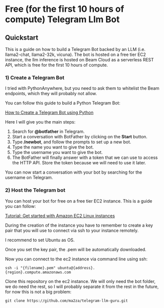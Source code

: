 # Free (for the first 10 hours of compute) Telegram Llm Bot 

## Quickstart

This is a guide on how to build a Telegram Bot backed by
an LLM (i.e. llama2-chat, llama2-32k, vicuna). The bot is
hosted on a free tier EC2 instance, the llm inference is hosted on
Beam Cloud as a serverless REST API, which is free for the first 
10 hours of compute.

### 1) Create a Telegram Bot

I tried with PythonAnywhere, but you need to ask them to 
whitelist the Beam endpoints, which they will probably not 
allow.

You can follow this guide to build a Python Telegram Bot:

[How to Create a Telegram Bot using Python
](https://www.freecodecamp.org/news/how-to-create-a-telegram-bot-using-python/)

Here I will give you the main steps:

1) Search for **@botfather** in Telegram.
2) Start a conversation with BotFather by clicking on the **Start** button.
3) Type **/newbot**, and follow the prompts to set up a new bot.
4) Type the name you want to give the bot.
5) Type the username you want to give the bot.
6) The BotFather will finally answer with a token that we can use to access the HTTP API. Store the token because we will need to use it later.

You can now start a conversation with your bot
by searching for the username on Telegram.

### 2) Host the Telegram bot

You can host your bot for free on a free tier EC2 instance. This is 
a guide you can follow:

[Tutorial: Get started with Amazon EC2 Linux instances](https://docs.aws.amazon.com/AWSEC2/latest/UserGuide/EC2_GetStarted.html)

During the creation of the instance you have to
remember to create a key pair that you will use to connect
via ssh to your instance remotely.

I recommend to set Ubuntu as OS.

Once you set the key pair, the .pem will be automatically downloaded.

Now you can connect to the ec2 instance via command line using ssh:

```shell
ssh -i "{filename}.pem" ubuntu@{address}.{region}.compute.amazonaws.com
```

Clone this repository on the ec2 instance. We will only need the bot folder, we do need the rest, 
so I will probably separate it from the rest in the future, for now this is 
not a big problem:

```shell
git clone https://github.com/ma2za/telegram-llm-guru.git
```


